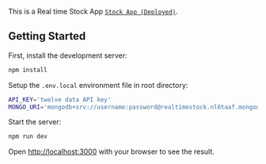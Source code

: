 This is a Real time Stock App [`Stock App (Deployed)`](https://stock-application-gagan.vercel.app/).

## Getting Started

First, install the development server:

```bash
npm install
```
Setup the `.env.local` environment file in root directory:

```bash
API_KEY='twelve data API key'
MONGO_URI='mongodb+srv://username:password@realtimestock.nl6taaf.mongodb.net/?retryWrites=true&w=majority'
```
Start the server:

```bash
npm run dev
```

Open [http://localhost:3000](http://localhost:3000) with your browser to see the result.


